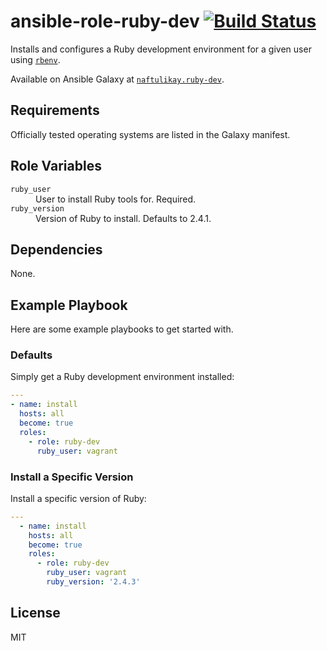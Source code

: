 # ansible-role-ruby-dev [![Build Status][travis.svg]][travis]

Installs and configures a Ruby development environment for a given user using [`rbenv`][rbenv].

Available on Ansible Galaxy at [`naftulikay.ruby-dev`][galaxy].

## Requirements

Officially tested operating systems are listed in the Galaxy manifest.

## Role Variables

<dl>
  <dt><code>ruby_user</code></dt>
  <dd>User to install Ruby tools for. Required.</dd>
  <dt><code>ruby_version</code></dt>
  <dd>Version of Ruby to install. Defaults to 2.4.1.</dd>
<dl>

## Dependencies

None.

## Example Playbook

Here are some example playbooks to get started with.

### Defaults

Simply get a Ruby development environment installed:

```yaml
---
- name: install
  hosts: all
  become: true
  roles:
    - role: ruby-dev
      ruby_user: vagrant
```

### Install a Specific Version

Install a specific version of Ruby:

```yaml
---
  - name: install
    hosts: all
    become: true
    roles:
      - role: ruby-dev
        ruby_user: vagrant
        ruby_version: '2.4.3'
```

## License

MIT

 [travis]: https://travis-ci.org/naftulikay/ansible-role-ruby-dev
 [travis.svg]: https://travis-ci.org/naftulikay/ansible-role-ruby-dev.svg?branch=master
 [galaxy]: https://galaxy.ansible.com/naftulikay/ruby-dev/
 [rbenv]: https://github.com/rbenv/rbenv
